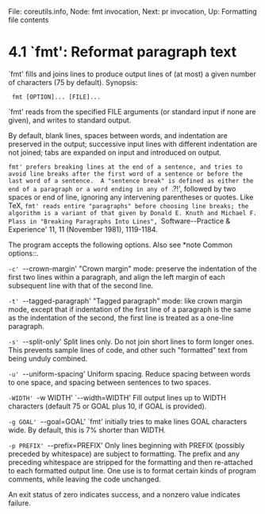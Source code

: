 File: coreutils.info,  Node: fmt invocation,  Next: pr invocation,  Up: Formatting file contents

4.1 `fmt': Reformat paragraph text
==================================

`fmt' fills and joins lines to produce output lines of (at most) a
given number of characters (75 by default).  Synopsis:

     fmt [OPTION]... [FILE]...

   `fmt' reads from the specified FILE arguments (or standard input if
none are given), and writes to standard output.

   By default, blank lines, spaces between words, and indentation are
preserved in the output; successive input lines with different
indentation are not joined; tabs are expanded on input and introduced on
output.

   `fmt' prefers breaking lines at the end of a sentence, and tries to
avoid line breaks after the first word of a sentence or before the last
word of a sentence.  A "sentence break" is defined as either the end of
a paragraph or a word ending in any of `.?!', followed by two spaces or
end of line, ignoring any intervening parentheses or quotes.  Like TeX,
`fmt' reads entire "paragraphs" before choosing line breaks; the
algorithm is a variant of that given by Donald E. Knuth and Michael F.
Plass in "Breaking Paragraphs Into Lines", `Software--Practice &
Experience' 11, 11 (November 1981), 1119-1184.

   The program accepts the following options.  Also see *note Common
options::.

`-c'
`--crown-margin'
     "Crown margin" mode: preserve the indentation of the first two
     lines within a paragraph, and align the left margin of each
     subsequent line with that of the second line.

`-t'
`--tagged-paragraph'
     "Tagged paragraph" mode: like crown margin mode, except that if
     indentation of the first line of a paragraph is the same as the
     indentation of the second, the first line is treated as a one-line
     paragraph.

`-s'
`--split-only'
     Split lines only.  Do not join short lines to form longer ones.
     This prevents sample lines of code, and other such "formatted"
     text from being unduly combined.

`-u'
`--uniform-spacing'
     Uniform spacing.  Reduce spacing between words to one space, and
     spacing between sentences to two spaces.

`-WIDTH'
`-w WIDTH'
`--width=WIDTH'
     Fill output lines up to WIDTH characters (default 75 or GOAL plus
     10, if GOAL is provided).

`-g GOAL'
`--goal=GOAL'
     `fmt' initially tries to make lines GOAL characters wide.  By
     default, this is 7% shorter than WIDTH.

`-p PREFIX'
`--prefix=PREFIX'
     Only lines beginning with PREFIX (possibly preceded by whitespace)
     are subject to formatting.  The prefix and any preceding
     whitespace are stripped for the formatting and then re-attached to
     each formatted output line.  One use is to format certain kinds of
     program comments, while leaving the code unchanged.


   An exit status of zero indicates success, and a nonzero value
indicates failure.

